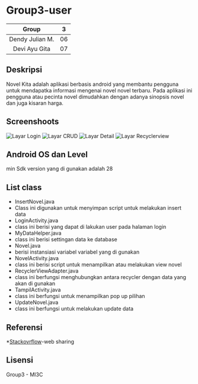 # Group3-user
| Group | 3 |
| :---------------: | :---------------: |
| Dendy Julian M. | 06 |
| Devi Ayu Gita | 07 |


## Deskripsi
Novel Kita adalah aplikasi berbasis android yang membantu pengguna untuk 
mendapatka informasi mengenai novel novel terbaru. Pada aplikasi ini 
pengguna atau pecinta novel dimudahkan dengan adanya sinopsis novel dan
 juga kisaran harga.


## Screenshoots
![Layar Login](https://github.com/dendyjulian/Kelompok-3-/blob/master/image/Login.jpeg)
![Layar CRUD](https://github.com/dendyjulian/Kelompok-3-/blob/master/image/CRUD.jpeg)
![Layar Detail](https://github.com/dendyjulian/Kelompok-3-/blob/master/image/Detail.jpeg)
![Layar Recyclerview](https://github.com/dendyjulian/Kelompok-3-/blob/master/image/RecyclerView.jpeg)


## Android OS dan Level
min Sdk version yang di gunakan adalah 28


## List class
+ InsertNovel.java
+ Class ini digunakan untuk menyimpan script untuk melakukan insert data
+ LoginActivity.java
+ class ini berisi yang dapat di lakukan user pada halaman login
+ MyDataHelper.java
+ class ini berisi settingan data ke database
+ Novel.java
+ berisi instansiasi variabel variabel yang di gunakan
+ NovelActivity.java
+ class ini berisi script untuk menampilkan atau melakukan view novel
+ RecyclerViewAdapter.java
+ class ini berfungsi menghubungkan antara recycler dengan data yang akan di gunakan
+ TampilActivity.java
+ class ini berfungsi untuk menampilkan pop up pilihan
+ UpdateNovel.java
+ class ini berfungsi untuk melakukan update data


## Referensi
*[Stackovrflow](https://stackoverflow.com/)-web sharing


## Lisensi
Group3 - MI3C
